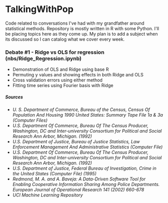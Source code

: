 
# TalkingWithPop
Code related to conversations I've had with my grandfather around statistical methods. Repository is mostly written in R with some Python. I'll be placing topics here as they come up. My plan is to add a subject when its discussed so I can catalog what we cover every week. 

### Debate #1 - Ridge vs OLS for regression (nbs/Ridge_Regression.ipynb)
- Demonstration of OLS and Ridge using base R
- Permuting y values and showing effects in both Ridge and OLS
- Cross validation errors using either method
- Fitting time series using Fourier basis with Ridge

##### Sources

- *U. S. Department of Commerce, Bureau of the Census, Census Of Population And Housing 1990 United States: Summary Tape File 1a & 3a (Computer Files)*
- *U.S. Department Of Commerce, Bureau Of The Census Producer, Washington, DC and Inter-university Consortium for Political and Social Research Ann Arbor, Michigan. (1992)* 
- *U.S. Department of Justice, Bureau of Justice Statistics, Law Enforcement Management And Administrative Statistics (Computer File)* 
- *U.S. Department Of Commerce, Bureau Of The Census Producer, Washington, DC and Inter-university Consortium for Political and Social Research Ann Arbor, Michigan. (1992)* 
- *U.S. Department of Justice, Federal Bureau of Investigation, Crime in the United States (Computer File) (1995)* 
- *Redmond, M. A. and A. Baveja: A Data-Driven Software Tool for Enabling Cooperative Information Sharing Among Police Departments. European Journal of Operational Research 141 (2002) 660-678*
- *UCI Machine Learning Repository*